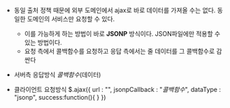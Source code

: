 - 동일 출처 정책 때문에 외부 도메인에서 ajax로 바로 데이터를 가져올 수는 없다. 동일한 도메인의 서비스만 요청할 수 있다.
	- 이를 가능하게 하는 방법이 바로 **JSONP** 방식이다. JSON파일에만 적용할 수 있는 방법이다.
	- 요청 측에서 콜백함수를 요청하고 응답 측에서는 줄 데이터를 그 콜백함수로 감싼다

- 서버측 응답방식
	*콜백함수*(데이터)

- 클라이언트 요청방식
	$.ajax({
		url : "",
		jsonpCallback : "*콜백함수*",
		dataType : "jsonp",
		success:function(){
		}
	})
